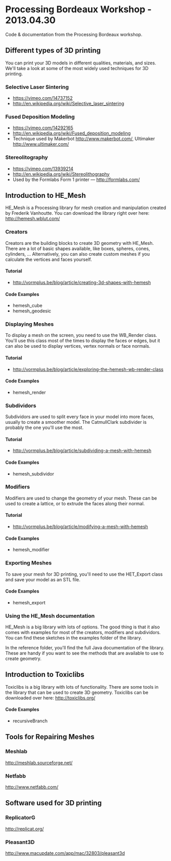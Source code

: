 # Processing Bordeaux Workshop - 2013.04.30

Code &amp; documentation from the Processing Bordeaux workshop.

## Different types of 3D printing

You can print your 3D models in different qualities, materials, and sizes. We'll take a look at some of the most widely used techniques for 3D printing.

### Selective Laser Sintering

* https://vimeo.com/14737152
* http://en.wikipedia.org/wiki/Selective_laser_sintering

### Fused Deposition Modeling

* https://vimeo.com/14292165
* http://en.wikipedia.org/wiki/Fused_deposition_modeling
* Technique used by Makerbot http://www.makerbot.com/, Ultimaker http://www.ultimaker.com/

### Stereolitography

* https://vimeo.com/13939214
* http://en.wikipedia.org/wiki/Stereolithography
* Used by the Formlabs Form 1 printer — http://formlabs.com/

## Introduction to HE_Mesh

HE_Mesh is a Processing library for mesh creation and manipulation created by Frederik Vanhoutte. You can download the library right over here: http://hemesh.wblut.com/

### Creators

Creators are the building blocks to create 3D geometry with HE_Mesh. There are a lot of basic shapes available, like boxes, spheres, cones, cylinders, … Alternatively, you can also create custom meshes if you calculate the vertices and faces yourself.

#### Tutorial

* http://vormplus.be/blog/article/creating-3d-shapes-with-hemesh

#### Code Examples

* hemesh_cube
* hemesh_geodesic

### Displaying Meshes

To display a mesh on the screen, you need to use the WB_Render class. You'll use this class most of the times to display the faces or edges, but it can also be used to display vertices, vertex normals or face normals.

#### Tutorial

* http://vormplus.be/blog/article/exploring-the-hemesh-wb-render-class

#### Code Examples

* hemesh_render

### Subdividors

Subdividors are used to split every face in your model into more faces, usually to create a smoother model. The CatmullClark subdivider is probably the one you'll use the most.

#### Tutorial

* http://vormplus.be/blog/article/subdividing-a-mesh-with-hemesh

#### Code Examples

* hemesh_subdividor

### Modifiers

Modifiers are used to change the geometry of your mesh. These can be used to create a lattice, or to extrude the faces along their normal.

#### Tutorial

* http://vormplus.be/blog/article/modifying-a-mesh-with-hemesh

#### Code Examples

* hemesh_modifier

### Exporting Meshes

To save your mesh for 3D printing, you'll need to use the HET_Export class and save your model as an STL file.

#### Code Examples

* hemesh_export

### Using the HE_Mesh documentation

HE_Mesh is a big library with lots of options. The good thing is that it also comes with examples for most of the creators, modifiers and subdividors. You can find these sketches in the examples folder of the library.

In the reference folder, you'll find the full Java documentation of the library. These are handy if you want to see the methods that are available to use to create geometry.

## Introduction to Toxiclibs

Toxiclibs is a big library with lots of functionality. There are some tools in the library that can be used to create 3D geometry. Toxiclibs can be downloaded over here: http://toxiclibs.org/

#### Code Examples

* recursiveBranch

## Tools for Repairing Meshes

### Meshlab

http://meshlab.sourceforge.net/

### Netfabb

http://www.netfabb.com/

## Software used for 3D printing

### ReplicatorG
http://replicat.org/

### Pleasant3D
http://www.macupdate.com/app/mac/32803/pleasant3d


